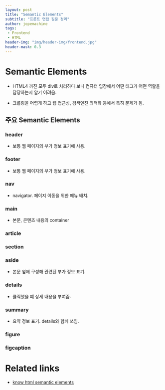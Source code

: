 ```yaml
---
layout: post
title: "Semantic Elements"
subtitle: "프론트 면접 질문 정리"
author: jopemachine
tags: 
 - Frontend
 - HTML
header-img: "img/header-img/frontend.jpg"
header-mask: 0.3
---
```


# Semantic Elements

- HTML4 까진 모두 div로 처리하다 보니 컴퓨터 입장에서 어떤 태그가 어떤 역할을 담당하는지 알기 어려움.

- 크롤링을 어렵게 하고 웹 접근성, 검색엔진 최적화 등에서 특히 문제가 됨.

## 주요 Semantic Elements

### header

- 보통 웹 페이지의 부가 정보 표기에 사용.

### footer

- 보통 웹 페이지의 부가 정보 표기에 사용.

### nav

- navigator. 페이지 이동을 위한 메뉴 배치.

### main

- 본문, 콘텐츠 내용의 container

### article

### section

### aside

- 본문 옆에 구성해 관련된 부가 정보 표기.

### details

- 클릭했을 떄 상세 내용을 부여줌.

### summary

- 요약 정보 표기. details와 함께 쓰임.

### figure

### figcaption

# Related links

- [know html semantic elements](https://blueshw.github.io/2020/05/09/know-html-semantic-elements/)